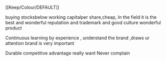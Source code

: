 [[Keep/Colour/DEFAULT]] 

buying stocksbelow working capitalper share,cheap, 
In the field it is the best and wonderful reputation and trademark and good culture wonderful product


Continuous learning by experience , understand the brand ,draws ur attention brand is very important

Durable competitive advantage really want 
Never complain 
